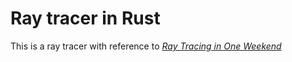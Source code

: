 # Ray tracer in Rust
This is a ray tracer with reference to [_Ray Tracing in One Weekend_](https://raytracing.github.io/books/RayTracingInOneWeekend.html)

